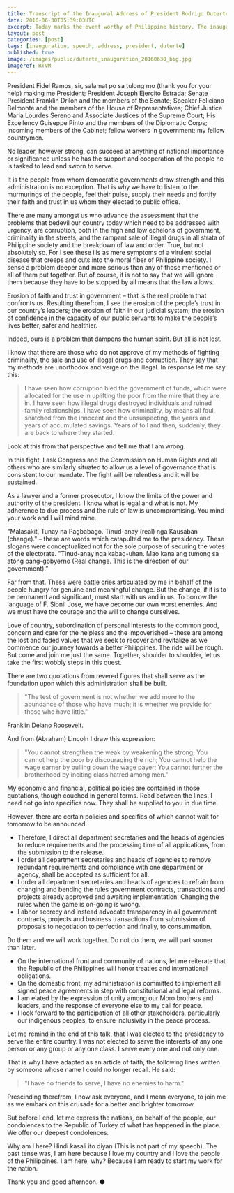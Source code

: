 ```yaml
---
title: Transcript of the Inaugural Address of President Rodrigo Duterte
date: 2016-06-30T05:39:03UTC
excerpt: Today marks the event worthy of Philippine history. The inauguration of the first Mindanaoan President of the country, Rodrigo Roa Duterte.
layout: post
categories: [post]
tags: [inauguration, speech, address, president, duterte]
published: true
image: /images/public/duterte_inauguration_20160630_big.jpg
imageref: RTVM
---
```


President Fidel Ramos, sir, salamat po sa tulong mo (thank you for your help) making me President; President Joseph Ejercito Estrada; Senate President Franklin Drilon and the members of the Senate; Speaker Feliciano Belmonte and the members of the House of Representatives; Chief Justice Maria Lourdes Sereno and Associate Justices of the Supreme Court; His Excellency Guiseppe Pinto and the members of the Diplomatic Corps; incoming members of the Cabinet; fellow workers in government; my fellow countrymen.

No leader, however strong, can succeed at anything of national importance or significance unless he has the support and cooperation of the people he is tasked to lead and sworn to serve.

It is the people from whom democratic governments draw strength and this administration is no exception. That is why we have to listen to the murmurings of the people, feel their pulse, supply their needs and fortify their faith and trust in us whom they elected to public office.

There are many amongst us who advance the assessment that the problems that bedevil our country today which need to be addressed with urgency, are corruption, both in the high and low echelons of government, criminality in the streets, and the rampant sale of illegal drugs in all strata of Philippine society and the breakdown of law and order. True, but not absolutely so. For I see these ills as mere symptoms of a virulent social disease that creeps and cuts into the moral fiber of Philippine society. I sense a problem deeper and more serious than any of those mentioned or all of them put together. But of course, it is not to say that we will ignore them because they have to be stopped by all means that the law allows.

Erosion of faith and trust in government – that is the real problem that confronts us. Resulting therefrom, I see the erosion of the people’s trust in our country’s leaders; the erosion of faith in our judicial system; the erosion of confidence in the capacity of our public servants to make the people’s lives better, safer and healthier.

Indeed, ours is a problem that dampens the human spirit. But all is not lost.

I know that there are those who do not approve of my methods of fighting criminality, the sale and use of illegal drugs and corruption. They say that my methods are unorthodox and verge on the illegal. In response let me say this:

> I have seen how corruption bled the government of funds, which were allocated for the use in uplifting the poor from the mire that they are in.
> I have seen how illegal drugs destroyed individuals and ruined family relationships.
> I have seen how criminality, by means all foul, snatched from the innocent and the unsuspecting, the years and years of accumulated savings. Years of toil and then, suddenly, they are back to where they started.

Look at this from that perspective and tell me that I am wrong.

In this fight, I ask Congress and the Commission on Human Rights and all others who are similarly situated to allow us a level of governance that is consistent to our mandate. The fight will be relentless and it will be sustained.

As a lawyer and a former prosecutor, I know the limits of the power and authority of the president. I know what is legal and what is not. My adherence to due process and the rule of law is uncompromising. You mind your work and I will mind mine.

"Malasakit, Tunay na Pagbabago. Tinud-anay (real) nga Kausaban (change)." – these are words which catapulted me to the presidency. These slogans were conceptualized not for the sole purpose of securing the votes of the electorate. "Tinud-anay nga kabag-uhan. Mao kana ang tumong sa atong pang-gobyerno (Real change. This is the direction of our government).”

Far from that. These were battle cries articulated by me in behalf of the people hungry for genuine and meaningful change. But the change, if it is to be permanent and significant, must start with us and in us. To borrow the language of F. Sionil Jose, we have become our own worst enemies. And we must have the courage and the will to change ourselves.

Love of country, subordination of personal interests to the common good, concern and care for the helpless and the impoverished – these are among the lost and faded values that we seek to recover and revitalize as we commence our journey towards a better Philippines. The ride will be rough. But come and join me just the same. Together, shoulder to shoulder, let us take the first wobbly steps in this quest.

There are two quotations from revered figures that shall serve as the foundation upon which this administration shall be built.

> "The test of government is not whether we add more to the abundance of those who have much; it is whether we provide for those who have little."

Franklin Delano Roosevelt.

And from (Abraham) Lincoln I draw this expression:

> "You cannot strengthen the weak by weakening the strong; You cannot help the poor by discouraging the rich; You cannot help the wage earner by pulling down the wage payer; You cannot further the brotherhood by inciting class hatred among men."

My economic and financial, political policies are contained in those quotations, though couched in general terms. Read between the lines. I need not go into specifics now. They shall be supplied to you in due time.

However, there are certain policies and specifics of which cannot wait for tomorrow to be announced.

* Therefore, I direct all department secretaries and the heads of agencies to reduce requirements and the processing time of all applications, from the submission to the release.
* I order all department secretaries and heads of agencies to remove redundant requirements and compliance with one department or agency, shall be accepted as sufficient for all.
* I order all department secretaries and heads of agencies to refrain from changing and bending the rules government contracts, transactions and projects already approved and awaiting implementation. Changing the rules when the game is on-going is wrong.
* I abhor secrecy and instead advocate transparency in all government contracts, projects and business transactions from submission of proposals to negotiation to perfection and finally, to consummation.

Do them and we will work together. Do not do them, we will part sooner than later.

* On the international front and community of nations, let me reiterate that the Republic of the Philippines will honor treaties and international obligations.
* On the domestic front, my administration is committed to implement all signed peace agreements in step with constitutional and legal reforms.
* I am elated by the expression of unity among our Moro brothers and leaders, and the response of everyone else to my call for peace.
* I look forward to the participation of all other stakeholders, particularly our indigenous peoples, to ensure inclusivity in the peace process.

Let me remind in the end of this talk, that I was elected to the presidency to serve the entire country. I was not elected to serve the interests of any one person or any group or any one class. I serve every one and not only one.

That is why I have adapted as an article of faith, the following lines written by someone whose name I could no longer recall. He said:

> "I have no friends to serve, I have no enemies to harm."

Prescinding therefrom, I now ask everyone, and I mean everyone, to join me as we embark on this crusade for a better and brighter tomorrow.

But before I end, let me express the nations, on behalf of the people, our condolences to the Republic of Turkey of what has happened in the place. We offer our deepest condolences.

Why am I here? Hindi kasali ito diyan (This is not part of my speech). The past tense was, I am here because I love my country and I love the people of the Philippines. I am here, why? Because I am ready to start my work for the nation.

Thank you and good afternoon.
&#x25cf;
